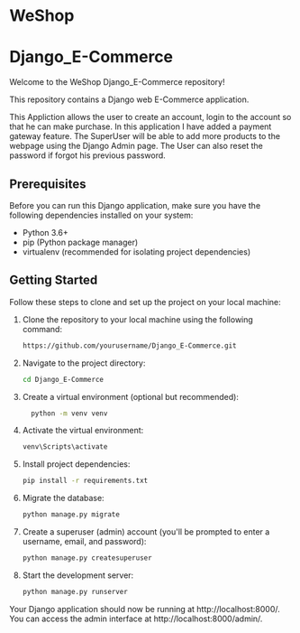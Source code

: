 # WeShop
# Django_E-Commerce


Welcome to the WeShop
Django_E-Commerce repository!

This repository contains a Django web E-Commerce application.

This Appliction allows the user to create an account, login to the account so 
that he can make purchase. In this application I have added a payment gateway feature.
The SuperUser will be able to add more products to the webpage using the Django Admin page.
The User can also reset the password if forgot his previous password.


## Prerequisites

Before you can run this Django application, make sure you have the
following dependencies installed on your system:

-   Python 3.6+
-   pip (Python package manager)
-   virtualenv (recommended for isolating project dependencies)

## Getting Started

Follow these steps to clone and set up the project on your local
machine:

1.  Clone the repository to your local machine using the following
    command:

    ```bash git clone
    https://github.com/yourusername/Django_E-Commerce.git 

2. Navigate to the project directory:
     ```bash Copy code 
     cd Django_E-Commerce

3. Create a virtual environment (optional but recommended):
    ```bash Copy code 
      python -m venv venv 


4. Activate the virtual environment:
   ```bash
   venv\Scripts\activate

5. Install project dependencies:
   ```bash Copy code 
   pip install -r requirements.txt 
   
6. Migrate the database:
    ```bash Copy code 
    python manage.py migrate 

7. Create a superuser (admin) account (you'll be prompted to enter a username, email, and password):
    ```bash Copy code 
    python manage.py createsuperuser 
    
8. Start the development server:
    ```bash Copy code 
    python manage.py runserver 
    
Your Django application should now be running at http://localhost:8000/. You can access the admin interface at http://localhost:8000/admin/.


